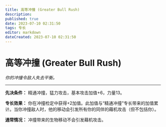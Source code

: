 ```yaml
---
title: 高等冲撞 (Greater Bull Rush)
description: 
published: true
date: 2023-07-10 02:31:50
tags: 专长
editor: markdown
dateCreated: 2023-07-10 02:31:50
---
```


# 高等冲撞 (Greater Bull Rush)

_你的冲撞令敌人失去平衡。_

* * *

**先决条件：** 精通冲撞，猛力攻击，基本攻击加值+6，力量13。

**专长效果：** 你在冲撞检定中获得+2加值。此加值与“精通冲撞”专长带来的加值累计。当你冲撞敌人时，他的移动会引发所有你的同伴的藉机攻击（但不包括你）。

**通常情况：** 冲撞带来的生物移动不会引发藉机攻击。

